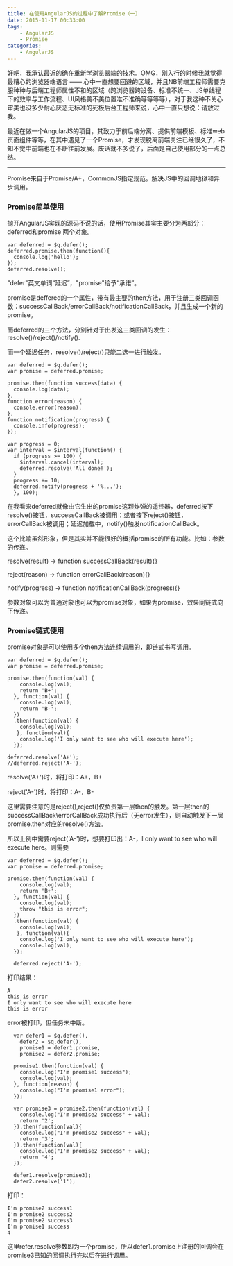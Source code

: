 ```yaml
---
title: 在使用AngularJS的过程中了解Promise（一）
date: 2015-11-17 00:33:00  
tags: 
    - AngularJS
    - Promise
categories: 
    - AngularJS  
---
```


好吧，我承认最近的确在重新学浏览器端的技术。OMG，刚入行的时候我就觉得最糟心的浏览器端语言 —— 心中一直想要回避的区域，并且NB前端工程师需要克服种种与后端工程师属性不和的区域（跨浏览器跨设备、标准不统一、JS单线程下的效率与工作流程、UI风格美不美位置准不准确等等等等），对于我这种不关心审美也没多少耐心厌恶无标准的死板后台工程师来说，心中一直只想说：请放过我。

最近在做一个AngularJS的项目，其致力于前后端分离、提供前端模板、标准web页面组件等等，在其中遇见了一个Promise，才发现脱离前端关注已经很久了，不知不觉中前端也在不断往前发展。废话就不多说了，后面是自己使用部分的一点总结。

---

Promise来自于Promise/A+，CommonJS指定规范。解决JS中的回调地狱和异步调用。

### Promise简单使用

抛开AngularJS实现的源码不说的话，使用Promise其实主要分为两部分：deferred和promise 两个对象。

```
var deferred = $q.defer();
deferred.promise.then(function(){
  console.log('hello');
});
deferred.resolve();
```

"defer"英文单词“延迟”，"promise"给予“承诺”。

promise是deffered的一个属性，带有最主要的then方法，用于注册三类回调函数：successCallBack/errorCallBack/notificationCallBack，并且生成一个新的promise。

而deferred的三个方法，分别针对于出发这三类回调的发生：resolve()/reject()/notify().

而一个延迟任务，resolve()/reject()只能二选一进行触发。

```
var deferred = $q.defer();
var promise = deferred.promise;

promise.then(function success(data) {
  console.log(data);
},
function error(reason) {
  console.error(reason);
},
function notification(progress) {
  console.info(progress);
});

var progress = 0;
var interval = $interval(function() {
  if (progress >= 100) {
    $interval.cancel(interval);
    deferred.resolve('All done!');
  }
  progress += 10;
  deferred.notify(progress + '%...');
  }, 100);
```

在我看来deferred就像由它生出的promise这颗炸弹的遥控器，deferred按下resolve()按钮，successCallBack被调用；或者按下reject()按钮，errorCallBack被调用；延迟加载中，notify()触发notificationCallBack。

这个比喻虽然形象，但是其实并不能很好的概括promise的所有功能。比如：参数的传递。

resolve(result) -> function successCallBack(result){}

reject(reason) -> function errorCallBack(reason){}

notify(progress) -> function notificationCallBack(progress){}

参数对象可以为普通对象也可以为promise对象，如果为promise，效果同链式向下传递。

  
### Promise链式使用

promise对象是可以使用多个then方法连续调用的，即链式书写调用。

```
var deferred = $q.defer();
var promise = deferred.promise;
  
promise.then(function(val) {
    console.log(val);
    return 'B+';
  }, function(val) {
    console.log(val);
    return 'B-';
  })
  .then(function(val) {
    console.log(val);
   }, function(val){
    console.log('I only want to see who will execute here');
  });

deferred.resolve('A+');
//deferred.reject('A-');
```

resolve('A+')时，将打印：A+，B+

reject('A-')时，将打印：A-，B-

这里需要注意的是reject(),reject()仅负责第一层then的触发。第一层then的successCallBack\errorCallBack成功执行后（无error发生），则自动触发下一层promise.then对应的resolve()方法。

所以上例中需要reject('A-')时，想要打印出：A-，I only want to see who will execute here。则需要

```
var deferred = $q.defer();
var promise = deferred.promise;
  
promise.then(function(val) {
    console.log(val);
    return 'B+';
  }, function(val) {
    console.log(val);
    throw "this is error";
  })
  .then(function(val) {
    console.log(val);
   }, function(val){
    console.log('I only want to see who will execute here');
    console.log(val);
  });

  deferred.reject('A-');
```

打印结果：

```
A
this is error
I only want to see who will execute here
this is error
```

error被打印，但任务未中断。

```
  var defer1 = $q.defer(),
    defer2 = $q.defer(),
    promise1 = defer1.promise,
    promise2 = defer2.promise;

  promise1.then(function(val) {
    console.log("I'm promise1 success");
    console.log(val);
  }, function(reason) {
    console.log("I'm promise1 error");
  });

  var promise3 = promise2.then(function(val) {
    console.log("I'm promise2 success" + val);
    return '2';
  }).then(function(val){
    console.log("I'm promise2 success" + val);
    return '3';
  }).then(function(val){
    console.log("I'm promise2 success" + val);
    return '4';
  });
  
  defer1.resolve(promise3);
  defer2.resolve('1');
```

打印：

```
I'm promise2 success1
I'm promise2 success2
I'm promise2 success3
I'm promise1 success
4
```

这里refer.resolve参数即为一个promise，所以defer1.promise上注册的回调会在promise3已知的回调执行完以后在进行调用。